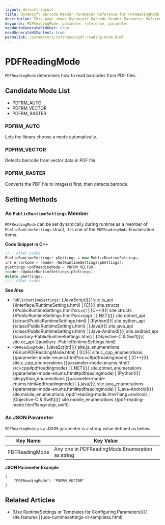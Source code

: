 ```yaml
---
layout: default-layout
title: Dynamsoft Barcode Reader Parameter Reference for PDFReadingMode
description: This page shows Dynamsoft Barcode Reader Parameter Reference for PDFReadingMode.
keywords: PDFReadingMode, parameter reference, parameter
needAutoGenerateSidebar: true
needGenerateH3Content: true
permalink: /parameters/reference/pdf-reading-mode.html
---
```



# PDFReadingMode 

`PDFReadingMode` determines how to read barcodes from PDF files. 

## Candidate Mode List
- PDFRM_AUTO
- PDFRM_VECTOR
- PDFRM_RASTER

### PDFRM_AUTO
Lets the library choose a mode automatically.


### PDFRM_VECTOR
Detects barcode from vector data in PDF file.

### PDFRM_RASTER
Converts the PDF file to image(s) first, then detects barcode.


## Setting Methods

### As `PublicRuntimeSettings` Member
`PDFReadingMode` can be set dynamically during runtime as a member of `PublicRuntimeSettings` struct, it is one of the `PDFReadingMode` Enumeration items.


**Code Snippet in C++**
```cpp
//...other codes
PublicRuntimeSettings* pSettings = new PublicRuntimeSettings;
int errorCode = reader->GetRuntimeSettings(pSettings);
pSettings->pdfReadingMode = PDFRM_VECTOR;
reader->UpdateRuntimeSettings(pSettings);
delete pSettings;
//...other codes
```


**See Also**      
- `PublicRuntimeSettings:` [JavaScript]({{ site.js_api }}interface/RuntimeSettings.html) \| [C]({{ site.structs }}PublicRuntimeSettings.html?src=c) \| [C++]({{ site.structs }}PublicRuntimeSettings.html?src=cpp) \| [.NET]({{ site.dotnet_api }}struct/PublicRuntimeSettings.html) \| [Python]({{ site.python_api }}class/PublicRuntimeSettings.html) \| [Java]({{ site.java_api }}class/PublicRuntimeSettings.html) \| [Java-Android]({{ site.android_api }}auxiliary-PublicRuntimeSettings.html) \| [Objective-C & Swift]({{ site.oc_api }}auxiliary-iPublicRuntimeSettings.html)
- `PDFReadingMode:` [JavaScript]({{ site.js_enumerations }}EnumPDFReadingMode.html) \| [C]({{ site.c_cpp_enumerations }}parameter-mode-enums.html?src=c#pdfreadingmode) \| [C++]({{ site.c_cpp_enumerations }}parameter-mode-enums.html?src=cpp#pdfreadingmode) \| [.NET]({{ site.dotnet_enumerations }}parameter-mode-enums.html#pdfreadingmode) \| [Python]({{ site.python_enumerations }}parameter-mode-enums.html#pdfreadingmode) \| [Java]({{ site.java_enumerations }}parameter-mode-enums.html#pdfreadingmode) \| [Java-Android]({{ site.mobile_enumerations }}pdf-reading-mode.html?lang=android) \| [Objective-C & Swift]({{ site.mobile_enumerations }}pdf-reading-mode.html?lang=objc,swift)


### As JSON Parameter
`PDFReadingMode` as a JSON parameter is a string value defined as below.   

| Key Name | Key Value |
| -------- | --------- |
| PDFReadingMode | Any one in PDFReadingMode Enumeration as string |



**JSON Parameter Example**   
```
{
    "PDFReadingMode": "PDFRM_VECTOR" 
}
```


<!--
## Impacts on Performance
### Speed
Setting `PDFReadingMode` to PDFRM_VECTOR or PDFRM_RASTER when barcode type (image or vector) in PDF file is certain may speed up the process. 

### Read Rate
Setting `PDFReadingMode` to PDFRM_AUTO when barcode type (image or vector) in PDF file is uncertain may improve the Read Rate. 

### Accuracy
`PDFReadingMode` has no influence on the Accuracy.


-->
## Related Articles
- [Use RuntimeSettings or Templates for Configuring Parameters]({{ site.features }}use-runtimesettings-or-templates.html)
